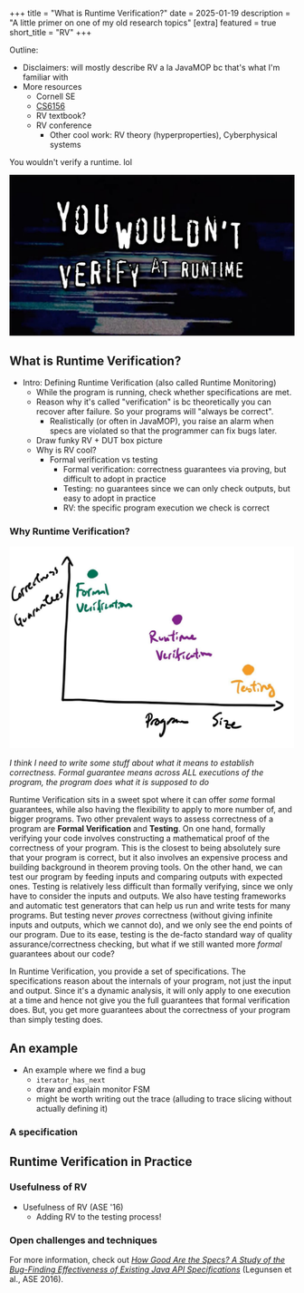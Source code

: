 +++
title = "What is Runtime Verification?"
date = 2025-01-19
description = "A little primer on one of my old research topics"
[extra]
featured = true
short_title = "RV"
+++

Outline:
- Disclaimers: will mostly describe RV a la JavaMOP bc that's what I'm familiar with
- More resources
  - Cornell SE
  - [CS6156](https://www.cs.cornell.edu/courses/cs6156/2020fa/)
  - RV textbook?
  - RV conference
    - Other cool work: RV theory (hyperproperties), Cyberphysical systems

You wouldn't verify a runtime. lol

![meme](../../img/rv/meme.jpeg)

## What is Runtime Verification?

- Intro: Defining Runtime Verification (also called Runtime Monitoring)
  - While the program is running, check whether specifications are met.
  - Reason why it's called "verification" is bc theoretically you can recover after failure. So your programs will "always be correct".
    - Realistically (or often in JavaMOP), you raise an alarm when specs are violated so that the programmer can fix bugs later.
  - Draw funky RV + DUT box picture
  - Why is RV cool?
    - Formal verification vs testing
      - Formal verification: correctness guarantees via proving, but difficult to adopt in practice
      - Testing: no guarantees since we can only check outputs, but easy to adopt in practice
      - RV: the specific program execution we check is correct


### Why Runtime Verification?

![Comparing Formal Verification, Runtime Verification, and Testing](../../img/rv/fv-rv-testing.jpg)

*I think I need to write some stuff about what it means to establish correctness. Formal guarantee means across ALL executions of the program, the program does what it is supposed to do*

Runtime Verification sits in a sweet spot where it can offer _some_ formal guarantees, while also having the flexibility to apply to more number of, and bigger programs. Two other prevalent ways to assess correctness of a program are **Formal Verification** and **Testing**. On one hand, formally verifying your code involves constructing a mathematical proof of the correctness of your program. This is the closest to being absolutely sure that your program is correct, but it also involves an expensive process and building background in theorem proving tools. On the other hand, we can test our program by feeding inputs and comparing outputs with expected ones. Testing is relatively less difficult than formally verifying, since we only have to consider the inputs and outputs. We also have testing frameworks and automatic test generators that can help us run and write tests for many programs. But testing never _proves_ correctness (without giving infinite inputs and outputs, which we cannot do), and we only see the end points of our program. Due to its ease, testing is the de-facto standard way of quality assurance/correctness checking, but what if we still wanted more _formal_ guarantees about our code?

In Runtime Verification, you provide a set of specifications. The specifications reason about the internals of your program, not just the input and output. Since it's a dynamic analysis, it will only apply to one execution at a time and hence not give you the full guarantees that formal verification does. But, you get more guarantees about the correctness of your program than simply testing does.<!-- Since RV simply needs executions, why not use the inputs used by your unit tests?-->

## An example

- An example where we find a bug
  - `iterator_has_next`
  - draw and explain monitor FSM
  - might be worth writing out the trace (alluding to trace slicing without actually defining it)

### A specification

## Runtime Verification in Practice

### Usefulness of RV
- Usefulness of RV (ASE '16)
  - Adding RV to the testing process!

### Open challenges and techniques

<!--
- Open challenges and techniques (ASE '16)
  - Scaling
    - eMOP
    - Kevin's work
  - Specification writing + quality
    - Will hopefully have a followup blog post about DSI!
-->

For more information, check out [_How Good Are the Specs? A Study of the Bug-Finding Effectiveness of Existing Java API Specifications_](https://www.cs.cornell.edu/~legunsen/pubs/LegunsenETAL16SpecEval.pdf) (Legunsen et al., ASE 2016).